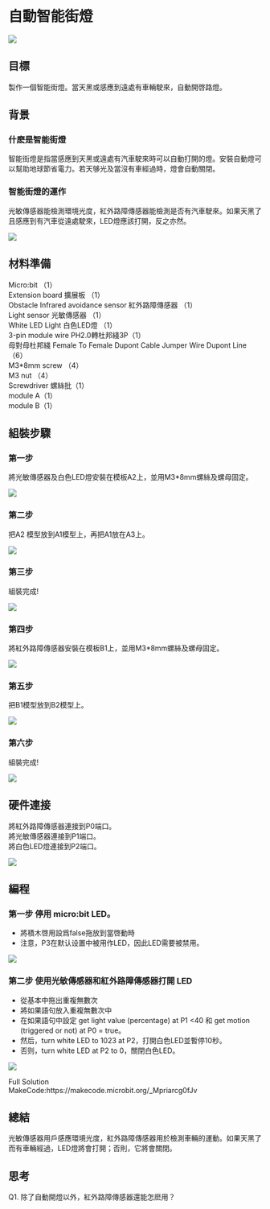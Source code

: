 # 自動智能街燈
![](picture/1/1_1.png)
 
## 目標
<P>
製作一個智能街燈。當天黑或感應到遠處有車輛駛來，自動開啓路燈。
<P>

## 背景

### 什麽是智能街燈
<P>
智能街燈是指當感應到天黑或遠處有汽車駛來時可以自動打開的燈。安裝自動燈可以幫助地球節省電力。若天够光及當沒有車經過時，燈會自動關閉。
<P>

### 智能街燈的運作
<P>
光敏傳感器能檢測環境光度，紅外路障傳感器能檢測是否有汽車駛來。如果天黑了且感應到有汽車從遠處駛來，LED燈應該打開，反之亦然。
<P>
 
![](picture/1/1_3.png)

## 材料準備
<P>
Micro:bit （1）<BR>
Extension board 擴展板 （1）<BR>
Obstacle Infrared avoidance sensor 紅外路障傳感器 （1）<BR>
Light sensor 光敏傳感器 （1）<BR>
White LED Light 白色LED燈 （1）<BR>
3-pin module wire  PH2.0轉杜邦綫3P（1）<BR>
母對母杜邦綫 Female To Female Dupont Cable Jumper Wire Dupont Line （6）<BR>
M3*8mm screw  （4）<BR>
M3 nut （4）<BR>
Screwdriver 螺絲批（1）<BR>
module A（1）<BR>
module B（1）<BR>
<P>



## 組裝步驟
### 第一步
<P>
將光敏傳感器及白色LED燈安裝在模板A2上，並用M3*8mm螺絲及螺母固定。
<P>
 
![](picture/1/1_4.png)

### 第二步

<P>
把A2 模型放到A1模型上，再把A1放在A3上。
<P>
 
![](picture/1/1_5.png)

### 第三步
<P>
組裝完成!
<P>
 
![](picture/1/1_6.png)

### 第四步

<P>
將紅外路障傳感器安裝在模板B1上，並用M3*8mm螺絲及螺母固定。 
<P>
 
![](picture/1/1_7.png)

### 第五步
<P>
把B1模型放到B2模型上。
<P>
 
![](picture/1/1_8.png)
 
### 第六步
<P>
組裝完成!
<P>

![](picture/1/1_9.png)

## 硬件連接

<P>
將紅外路障傳感器連接到P0端口。<BR>
將光敏傳感器連接到P1端口。<BR>
將白色LED燈連接到P2端口。<BR>
<P>

![](picture/1/1_10.jpg)

## 編程

### 第一步 停用 micro:bit LED。
 
+ 將積木啓用設爲false拖放到當啓動時
+ 注意，P3在默认设置中被用作LED，因此LED需要被禁用。
 

![](picture/1/1_12.png)

### 第二步 使用光敏傳感器和紅外路障傳感器打開 LED
+ 從基本中拖出重複無數次 
+ 將如果語句放入重複無數次中
+ 在如果語句中設定 get light value (percentage) at P1 <40 和 get motion (triggered or not) at P0 = true。
+ 然后，turn white LED to 1023 at P2，打開白色LED並暫停10秒。
+ 否则，turn white LED at P2 to 0，關閉白色LED。


![](picture/1/1_14.png)
<P>
Full Solution <BR>
MakeCode:https://makecode.microbit.org/_Mpriarcg0fJv
<P> 

## 總結

<P>
光敏傳感器用戶感應環境光度，紅外路障傳感器用於檢測車輛的運動。如果天黑了而有車輛經過，LED燈將會打開；否則，它將會關閉。
<P>

## 思考

<P>
Q1. 除了自動開燈以外，紅外路障傳感器還能怎麽用？
<P>
